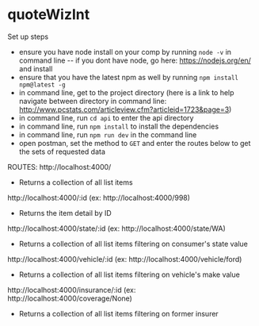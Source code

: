 # quoteWizInt


Set up steps
- ensure you have node install on your comp by running `node -v` in command line
-- if you dont have node, go here: https://nodejs.org/en/ and install
- ensure that you have the latest npm as well by running `npm install npm@latest -g`
- in command line, get to the project directory (here is a link to help navigate between directory in command line: http://www.pcstats.com/articleview.cfm?articleid=1723&page=3)
- in command line, run `cd api` to enter the api directory
- in command line, run `npm install` to install the dependencies
- in command line, run `npm run dev` in the command line
- open postman, set the method to `GET` and enter the routes below to get the sets of requested data


ROUTES:
http://localhost:4000/
- Returns a collection of all list items

http://localhost:4000/:id   (ex: http://localhost:4000/998)
- Returns the item detail by ID

http://localhost:4000/state/:id  (ex: http://localhost:4000/state/WA)
- Returns a collection of all list items filtering on consumer's state value

http://localhost:4000/vehicle/:id  (ex: http://localhost:4000/vehicle/ford)
- Returns a collection of all list items filtering on vehicle's make value

http://localhost:4000/insurance/:id (ex: http://localhost:4000/coverage/None)
- Returns a collection of all list items filtering on former insurer
